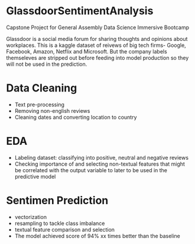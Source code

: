 # GlassdoorSentimentAnalysis
Capstone Project for General Assembly Data Science Immersive Bootcamp

Glassdoor is a social media forum for sharing thoughts and opinions about workplaces. This is a kaggle dataset of reivews of big tech firms- Google, Facebook, Amazon, Netflix and Microsoft. But the company labels themseleves are stripped out before feeding into model production so they will not be used in the prediction.


# Data Cleaning
- Text pre-processing
- Removing non-english reviews
- Cleaning dates and converting location to country

# EDA
- Labeling dataset: classifying into positive, neutral and negative reviews
- Checking importance of and selecting non-textual features that might be correlated with the output variable to later to be used in the predictive model


# Sentimen Prediction
- vectorization
- resampling to tackle class imbalance
- textual feature comparison and selection
- The model achieved score of 94% xx times better than the baseline
